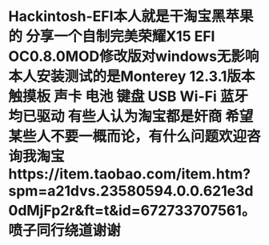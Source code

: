 # Hackintosh-EFI本人就是干淘宝黑苹果的 分享一个自制完美荣耀X15 EFI OC0.8.0MOD修改版对windows无影响 本人安装测试的是Monterey 12.3.1版本 触摸板 声卡 电池 键盘 USB Wi-Fi 蓝牙 均已驱动 有些人认为淘宝都是奸商 希望某些人不要一概而论，有什么问题欢迎咨询我淘宝https://item.taobao.com/item.htm?spm=a21dvs.23580594.0.0.621e3d0dMjFp2r&ft=t&id=672733707561。喷子同行绕道谢谢
